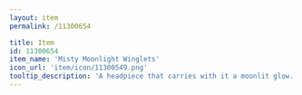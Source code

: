 ```yaml
---
layout: item
permalink: /11300654

title: Item
id: 11300654
item_name: 'Misty Moonlight Winglets'
icon_url: 'item/icon/11300549.png'
tooltip_description: 'A headpiece that carries with it a moonlit glow.'
---
```

